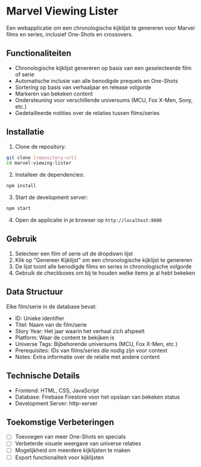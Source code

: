# Marvel Viewing Lister

Een webapplicatie om een chronologische kijklijst te genereren voor Marvel films en series, inclusief One-Shots en crossovers.

## Functionaliteiten

- Chronologische kijklijst genereren op basis van een geselecteerde film of serie
- Automatische inclusie van alle benodigde prequels en One-Shots
- Sortering op basis van verhaaljaar en release volgorde
- Markeren van bekeken content
- Ondersteuning voor verschillende universums (MCU, Fox X-Men, Sony, etc.)
- Gedetailleerde notities over de relaties tussen films/series

## Installatie

1. Clone de repository:
```bash
git clone [repository-url]
cd marvel-viewing-lister
```

2. Installeer de dependencies:
```bash
npm install
```

3. Start de development server:
```bash
npm start
```

4. Open de applicatie in je browser op `http://localhost:8080`

## Gebruik

1. Selecteer een film of serie uit de dropdown lijst
2. Klik op "Genereer Kijklijst" om een chronologische kijklijst te genereren
3. De lijst toont alle benodigde films en series in chronologische volgorde
4. Gebruik de checkboxes om bij te houden welke items je al hebt bekeken

## Data Structuur

Elke film/serie in de database bevat:
- ID: Unieke identifier
- Titel: Naam van de film/serie
- Story Year: Het jaar waarin het verhaal zich afspeelt
- Platform: Waar de content te bekijken is
- Universe Tags: Bijbehorende universums (MCU, Fox X-Men, etc.)
- Prerequisites: IDs van films/series die nodig zijn voor context
- Notes: Extra informatie over de relatie met andere content

## Technische Details

- Frontend: HTML, CSS, JavaScript
- Database: Firebase Firestore voor het opslaan van bekeken status
- Development Server: http-server

## Toekomstige Verbeteringen

- [ ] Toevoegen van meer One-Shots en specials
- [ ] Verbeterde visuele weergave van universe relaties
- [ ] Mogelijkheid om meerdere kijklijsten te maken
- [ ] Export functionaliteit voor kijklijsten 
